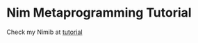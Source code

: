 # Nim Metaprogramming Tutorial

Check my Nimib at [tutorial](https://dlesnoff.github.io/nimMacros.github.io/)
